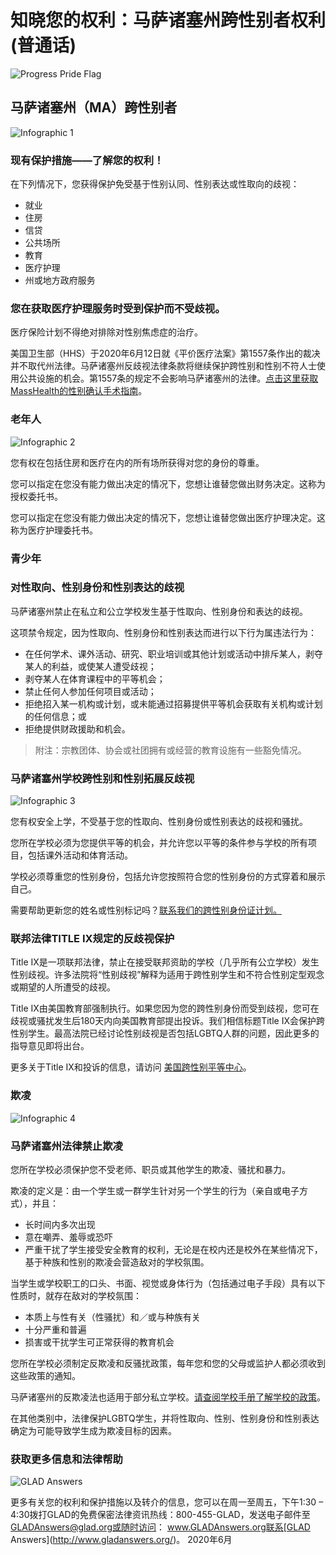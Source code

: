 # 知晓您的权利：马萨诸塞州跨性别者权利 (普通话)

![Progress Pride Flag](https://glad-org-wpom.nyc3.cdn.digitaloceanspaces.com/wp-content/uploads/2023/05/Progress-Pride-flag-above-trees.png)

## 马萨诸塞州（MA）跨性别者

![Infographic 1](https://glad-org-wpom.nyc3.cdn.digitaloceanspaces.com/wp-content/uploads/2020/06/infographic-illustrations-23-300x203.png)

### 现有保护措施——了解您的权利！

在下列情况下，您获得保护免受基于性别认同、性别表达或性取向的歧视：

- 就业
- 住房
- 信贷
- 公共场所
- 教育
- 医疗护理
- 州或地方政府服务

### 您在获取医疗护理服务时受到保护而不受歧视。

医疗保险计划不得绝对排除对性别焦虑症的治疗。

美国卫生部（HHS）于2020年6月12日就《平价医疗法案》第1557条作出的裁决并不取代州法律。马萨诸塞州反歧视法律条款将继续保护跨性别和性别不符人士使用公共设施的机会。第1557条的规定不会影响马萨诸塞州的法律。[点击这里获取MassHealth的性别确认手术指南](https://www.mass.gov/files/documents/2019/08/12/mg-genderaffirmingsurgery.pdf)。

### 老年人

![Infographic 2](https://glad-org-wpom.nyc3.cdn.digitaloceanspaces.com/wp-content/uploads/2020/06/infographic-illustrations-12-1-300x230.png)

您有权在包括住房和医疗在内的所有场所获得对您的身份的尊重。

您可以指定在您没有能力做出决定的情况下，您想让谁替您做出财务决定。这称为授权委托书。

您可以指定在您没有能力做出决定的情况下，您想让谁替您做出医疗护理决定。这称为医疗护理委托书。

### 青少年

### 对性取向、性别身份和性别表达的歧视

马萨诸塞州禁止在私立和公立学校发生基于性取向、性别身份和表达的歧视。

这项禁令规定，因为性取向、性别身份和性别表达而进行以下行为属违法行为：

- 在任何学术、课外活动、研究、职业培训或其他计划或活动中排斥某人，剥夺某人的利益，或使某人遭受歧视；
- 剥夺某人在体育课程中的平等机会；
- 禁止任何人参加任何项目或活动；
- 拒绝招入某一机构或计划，或未能通过招募提供平等机会获取有关机构或计划的任何信息；或
- 拒绝提供财政援助和机会。

> 附注：宗教团体、协会或社团拥有或经营的教育设施有一些豁免情况。

### 马萨诸塞州学校跨性别和性别拓展反歧视

![Infographic 3](https://glad-org-wpom.nyc3.cdn.digitaloceanspaces.com/wp-content/uploads/2020/06/infographic-illustrations-60-300x173.png)

您有权安全上学，不受基于您的性取向、性别身份或性别表达的歧视和骚扰。

您所在学校必须为您提供平等的机会，并允许您以平等的条件参与学校的所有项目，包括课外活动和体育活动。

学校必须尊重您的性别身份，包括允许您按照符合您的性别身份的方式穿着和展示自己。

需要帮助更新您的姓名或性别标记吗？[联系我们的跨性别身份证计划。](https://www.glad.org/ID)

### 联邦法律TITLE IX规定的反歧视保护

Title IX是一项联邦法律，禁止在接受联邦资助的学校（几乎所有公立学校）发生性别歧视。许多法院将“性别歧视”解释为适用于跨性别学生和不符合性别定型观念或期望的人所遭受的歧视。

Title IX由美国教育部强制执行。如果您因为您的跨性别身份而受到歧视，您可在歧视或骚扰发生后180天内向美国教育部提出投诉。我们相信标题Title IX会保护跨性别学生。最高法院已经讨论性别歧视是否包括LGBTQ人群的问题，因此更多的指导意见即将出台。

更多关于Title IX和投诉的信息，请访问 [美国跨性别平等中心](https://transequality.org/know-your-rights/schools)。

### 欺凌

![Infographic 4](https://glad-org-wpom.nyc3.cdn.digitaloceanspaces.com/wp-content/uploads/2020/06/infographic-illustrations-15-300x295.png)

### 马萨诸塞州法律禁止欺凌

您所在学校必须保护您不受老师、职员或其他学生的欺凌、骚扰和暴力。

欺凌的定义是：由一个学生或一群学生针对另一个学生的行为（亲自或电子方式），并且：

- 长时间内多次出现
- 意在嘲弄、羞辱或恐吓
- 严重干扰了学生接受安全教育的权利，无论是在校内还是校外在某些情况下，基于种族和性别的欺凌会营造敌对的学校氛围。

当学生或学校职工的口头、书面、视觉或身体行为（包括通过电子手段）具有以下性质时，就存在敌对的学校氛围：

- 本质上与性有关（性骚扰）和／或与种族有关
- 十分严重和普遍
- 损害或干扰学生可正常获得的教育机会

您所在学校必须制定反欺凌和反骚扰政策，每年您和您的父母或监护人都必须收到这些政策的通知。

马萨诸塞州的反欺凌法也适用于部分私立学校。[请查阅学校手册了解学校的政策](https://www.stopbullying.gov/laws/massachusetts/index.html)。

在其他类别中，法律保护LGBTQ学生，并将性取向、性别、性别身份和性别表达确定为可能导致学生成为欺凌目标的因素。

### 获取更多信息和法律帮助

![GLAD Answers](https://glad-org-wpom.nyc3.cdn.digitaloceanspaces.com/wp-content/uploads/2016/10/glad-answers-pop-up-image.png)

更多有关您的权利和保护措施以及转介的信息，您可以在周一至周五，下午1:30 – 4:30拨打GLAD的免费保密法律资讯热线：800-455-GLAD，发送电子邮件至 GLADAnswers@glad.org或随时访问： www.GLADAnswers.org联系[GLAD Answers](http://www.gladanswers.org/)。 2020年6月
<!-- tcd_original_link https://www.glad.org/kyr-trans-ma-sc/ -->
